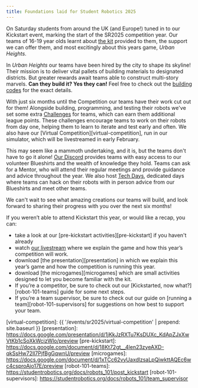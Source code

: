 ```yaml
---
title: Foundations laid for Student Robotics 2025
---
```


On Saturday students from around the UK (and Europe!) tuned in to our Kickstart event, marking the start of the SR2025 competition year. Our teams of 16-19 year olds learnt about [the kit][kit] provided to them, the support we can offer them, and most excitingly about this years game, _Urban Heights_.

In _Urban Heights_ our teams have been hired by the city to shape its skyline! Their mission is to deliver vital pallets of building materials to designated districts. But greater rewards await teams able to construct multi-story marvels. **Can they build it? Yes they can!** Feel free to check out the [building codes][rules] for the exact details.

With just six months until the Competition our teams have their work cut out for them! Alongside building, programming, and testing their robots we've set some extra [Challenges][challenges] for teams, which can earn them additional league points. These challenges encourage teams to work on their robots from day one, helping them to learn to iterate and test early and often. We also have our [Virtual Competition][virtual-competition], run in our simulator, which will be livestreamed in early February.

This may seem like a mammoth undertaking, and it is, but the teams don't have to go it alone! [Our Discord][discord] provides teams with easy access to our volunteer Blueshirts and the wealth of knowledge they hold. Teams can ask for a Mentor, who will attend their regular meetings and provide guidance and advice throughout the year. We also host [Tech Days][tech-days], dedicated days where teams can hack on their robots with in person advice from our Blueshirts and meet other teams.

We can't wait to see what amazing creations our teams will build, and look forward to sharing their progress with you over the next six months!

If you weren’t able to attend Kickstart this year, or would like a recap, you can:

- take a look at our [pre-kickstart activities][pre-kickstart] if you haven't already
- watch [our livestream][livestream] where we explain the game and how this year’s competition will work.
- download [the presentation][presentation] in which we explain this year’s game and how the competition is running this year.
- download [the microgames][microgames] which are small activities designed to let you become familiar with the kit.
- If you’re a competitor, be sure to check out our [Kickstarted, now what?][robot-101-teams] guide for some next steps.
- If you’re a team supervisor, be sure to check out our guide on [running a team][robot-101-supervisors] for suggestions on how best to support your team.

[kit]: https://studentrobotics.org/docs/kit
[rules]: https://studentrobotics.org/docs/rules/
[challenges]: https://studentrobotics.org/docs/resources/2025/challenges.html
[livestream]: https://www.youtube.com/watch?v=waO2NASj1zs
[discord]: https://studentrobotics.org/docs/tutorials/discord
[tech-days]: https://studentrobotics.org/docs/robots_101/tech_days
[virtual-competition]: {{ '/events/sr2025/virtual-competition' | prepend: site.baseurl }}
[presentation]: https://docs.google.com/presentation/d/1jKkJzRXTu7KsDUXc_KdApZJxXwVtKb1cSoXkWcizWlo/preview
[pre-kickstart]: https://docs.google.com/document/d/18Kt72gt__4len23zyeAXD-qkSsHw72Il7PjfBgGqwnU/preview
[microgames]: https://docs.google.com/document/d/1xTCc62vyUaxdlzsaLpQiwkttAQEc6wc4csproAjo17E/preview
[robot-101-teams]: https://studentrobotics.org/docs/robots_101/post_kickstart
[robot-101-supervisors]: https://studentrobotics.org/docs/robots_101/team_supervisor
